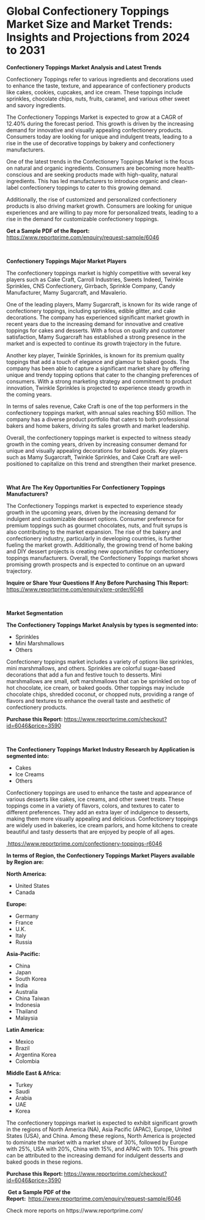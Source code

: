 <p><h1>Global Confectionery Toppings Market Size and Market Trends: Insights and Projections from 2024 to 2031</h1></p><p><strong>Confectionery Toppings Market Analysis and Latest Trends</strong></p>
<p><p>Confectionery Toppings refer to various ingredients and decorations used to enhance the taste, texture, and appearance of confectionery products like cakes, cookies, cupcakes, and ice cream. These toppings include sprinkles, chocolate chips, nuts, fruits, caramel, and various other sweet and savory ingredients.</p><p>The Confectionery Toppings Market is expected to grow at a CAGR of 12.40% during the forecast period. This growth is driven by the increasing demand for innovative and visually appealing confectionery products. Consumers today are looking for unique and indulgent treats, leading to a rise in the use of decorative toppings by bakery and confectionery manufacturers.</p><p>One of the latest trends in the Confectionery Toppings Market is the focus on natural and organic ingredients. Consumers are becoming more health-conscious and are seeking products made with high-quality, natural ingredients. This has led manufacturers to introduce organic and clean-label confectionery toppings to cater to this growing demand.</p><p>Additionally, the rise of customized and personalized confectionery products is also driving market growth. Consumers are looking for unique experiences and are willing to pay more for personalized treats, leading to a rise in the demand for customizable confectionery toppings.</p></p>
<p><strong>Get a Sample PDF of the Report:&nbsp;</strong> <a href="https://www.reportprime.com/enquiry/request-sample/6046">https://www.reportprime.com/enquiry/request-sample/6046</a></p>
<p>&nbsp;</p>
<p><strong>Confectionery Toppings Major Market Players</strong></p>
<p><p>The confectionery toppings market is highly competitive with several key players such as Cake Craft, Carroll Industries, Sweets Indeed, Twinkle Sprinkles, CNS Confectionery, Girrbach, Sprinkle Company, Candy Manufacturer, Mamy Sugarcraft, and Mavalerio. </p><p>One of the leading players, Mamy Sugarcraft, is known for its wide range of confectionery toppings, including sprinkles, edible glitter, and cake decorations. The company has experienced significant market growth in recent years due to the increasing demand for innovative and creative toppings for cakes and desserts. With a focus on quality and customer satisfaction, Mamy Sugarcraft has established a strong presence in the market and is expected to continue its growth trajectory in the future.</p><p>Another key player, Twinkle Sprinkles, is known for its premium quality toppings that add a touch of elegance and glamour to baked goods. The company has been able to capture a significant market share by offering unique and trendy topping options that cater to the changing preferences of consumers. With a strong marketing strategy and commitment to product innovation, Twinkle Sprinkles is projected to experience steady growth in the coming years.</p><p>In terms of sales revenue, Cake Craft is one of the top performers in the confectionery toppings market, with annual sales reaching $50 million. The company has a diverse product portfolio that caters to both professional bakers and home bakers, driving its sales growth and market leadership.</p><p>Overall, the confectionery toppings market is expected to witness steady growth in the coming years, driven by increasing consumer demand for unique and visually appealing decorations for baked goods. Key players such as Mamy Sugarcraft, Twinkle Sprinkles, and Cake Craft are well-positioned to capitalize on this trend and strengthen their market presence.</p></p>
<p>&nbsp;</p>
<p><strong>What Are The Key Opportunities For Confectionery Toppings Manufacturers?</strong></p>
<p><p>The Confectionery Toppings market is expected to experience steady growth in the upcoming years, driven by the increasing demand for indulgent and customizable dessert options. Consumer preference for premium toppings such as gourmet chocolates, nuts, and fruit syrups is also contributing to the market expansion. The rise of the bakery and confectionery industry, particularly in developing countries, is further fueling the market growth. Additionally, the growing trend of home baking and DIY dessert projects is creating new opportunities for confectionery toppings manufacturers. Overall, the Confectionery Toppings market shows promising growth prospects and is expected to continue on an upward trajectory.</p></p>
<p><strong>Inquire or Share Your Questions If Any Before Purchasing This Report:</strong> <a href="https://www.reportprime.com/enquiry/pre-order/6046">https://www.reportprime.com/enquiry/pre-order/6046</a></p>
<p>&nbsp;</p>
<p><strong>Market Segmentation</strong></p>
<p><strong>The Confectionery Toppings Market Analysis by types is segmented into:</strong></p>
<p><ul><li>Sprinkles</li><li>Mini Marshmallows</li><li>Others</li></ul></p>
<p><p>Confectionery toppings market includes a variety of options like sprinkles, mini marshmallows, and others. Sprinkles are colorful sugar-based decorations that add a fun and festive touch to desserts. Mini marshmallows are small, soft marshmallows that can be sprinkled on top of hot chocolate, ice cream, or baked goods. Other toppings may include chocolate chips, shredded coconut, or chopped nuts, providing a range of flavors and textures to enhance the overall taste and aesthetic of confectionery products.</p></p>
<p><strong>Purchase this Report:&nbsp;</strong><a href="https://www.reportprime.com/checkout?id=6046&price=3590">https://www.reportprime.com/checkout?id=6046&price=3590</a></p>
<p>&nbsp;</p>
<p><strong>The Confectionery Toppings Market Industry Research by Application is segmented into:</strong></p>
<p><ul><li>Cakes</li><li>Ice Creams</li><li>Others</li></ul></p>
<p><p>Confectionery toppings are used to enhance the taste and appearance of various desserts like cakes, ice creams, and other sweet treats. These toppings come in a variety of flavors, colors, and textures to cater to different preferences. They add an extra layer of indulgence to desserts, making them more visually appealing and delicious. Confectionery toppings are widely used in bakeries, ice cream parlors, and home kitchens to create beautiful and tasty desserts that are enjoyed by people of all ages.</p></p>
<p><a href="https://www.reportprime.com/confectionery-toppings-r6046">&nbsp;https://www.reportprime.com/confectionery-toppings-r6046</a></p>
<p><strong>In terms of Region, the Confectionery Toppings Market Players available by Region are:</strong></p>
<p>
    <p> <strong> North America: </strong>
        <ul>
            <li>United States</li>
            <li>Canada</li>
        </ul>
        </p> 
    <p> <strong> Europe: </strong>
        <ul>
            <li>Germany</li>
            <li>France</li>
            <li>U.K.</li>
            <li>Italy</li>
            <li>Russia</li>
        </ul>
        </p> 
    <p> <strong> Asia-Pacific: </strong>
        <ul>
            <li>China</li>
            <li>Japan</li>
            <li>South Korea</li>
            <li>India</li>
            <li>Australia</li>
            <li>China Taiwan</li>
            <li>Indonesia</li>
            <li>Thailand</li>
            <li>Malaysia</li>
        </ul>
        </p> 
    <p> <strong> Latin America: </strong>
        <ul>
            <li>Mexico</li>
            <li>Brazil</li>
            <li>Argentina Korea</li>
            <li>Colombia</li>
        </ul>
        </p> 
    <p> <strong> Middle East & Africa: </strong>
        <ul>
            <li>Turkey</li>
            <li>Saudi</li>
            <li>Arabia</li>
            <li>UAE</li>
            <li>Korea</li>
        </ul>
    </p>
    </p>
<p><p>The confectionery toppings market is expected to exhibit significant growth in the regions of North America (NA), Asia Pacific (APAC), Europe, United States (USA), and China. Among these regions, North America is projected to dominate the market with a market share of 30%, followed by Europe with 25%, USA with 20%, China with 15%, and APAC with 10%. This growth can be attributed to the increasing demand for indulgent desserts and baked goods in these regions.</p></p>
<p><strong>Purchase this Report: </strong><a href="https://www.reportprime.com/checkout?id=6046&price=3590">https://www.reportprime.com/checkout?id=6046&price=3590</a></p>
<p>&nbsp;<strong>Get a Sample PDF of the Report:&nbsp;&nbsp;</strong><a href="https://www.reportprime.com/enquiry/request-sample/6046">https://www.reportprime.com/enquiry/request-sample/6046</a></p>
<p><strong></strong></p>
<p>Check more reports on https://www.reportprime.com/</p>